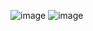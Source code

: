 ![image](https://github.com/user-attachments/assets/866ed16a-b858-42f6-b9eb-2bb1740790b6)
![image](https://github.com/user-attachments/assets/296fb51b-c28f-44b1-a919-91ec82223553)
